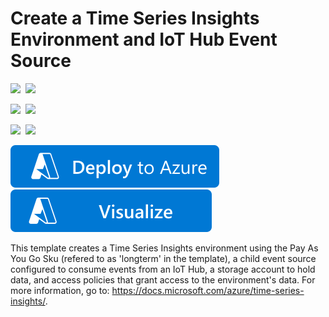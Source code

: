 # Create a Time Series Insights Environment and IoT Hub Event Source

<IMG SRC="https://azurequickstartsservice.blob.core.windows.net/badges/201-timeseriesinsights-environment-payg-with-iothub/PublicLastTestDate.svg" />&nbsp;
<IMG SRC="https://azurequickstartsservice.blob.core.windows.net/badges/201-timeseriesinsights-environment-payg-with-iothub/PublicDeployment.svg" />&nbsp;

<IMG SRC="https://azurequickstartsservice.blob.core.windows.net/badges/201-timeseriesinsights-environment-payg-with-iothub/FairfaxLastTestDate.svg" />&nbsp;
<IMG SRC="https://azurequickstartsservice.blob.core.windows.net/badges/201-timeseriesinsights-environment-payg-with-iothub/FairfaxDeployment.svg" />&nbsp;

<IMG SRC="https://azurequickstartsservice.blob.core.windows.net/badges/201-timeseriesinsights-environment-payg-with-iothub/BestPracticeResult.svg" />&nbsp;
<IMG SRC="https://azurequickstartsservice.blob.core.windows.net/badges/201-timeseriesinsights-environment-payg-with-iothub/CredScanResult.svg" />&nbsp;

<a href="https://portal.azure.com/#create/Microsoft.Template/uri/https%3A%2F%2Fraw.githubusercontent.com%2FAzure%2Fazure-quickstart-templates%2Fmaster%2F201-timeseriesinsights-environment-payg-with-iothub%2Fazuredeploy.json" target="_blank">
    <img src="https://raw.githubusercontent.com/Azure/azure-quickstart-templates/master/1-CONTRIBUTION-GUIDE/images/deploytoazure.svg"/>
</a>
<a href="http://armviz.io/#/?load=https%3A%2F%2Fraw.githubusercontent.com%2FAzure%2Fazure-quickstart-templates%2Fmaster%2F201-timeseriesinsights-environment-payg-with-iothub%2Fazuredeploy.json" target="_blank">
    <img src="https://raw.githubusercontent.com/Azure/azure-quickstart-templates/master/1-CONTRIBUTION-GUIDE/images/visualizebutton.svg"/>
</a>

This template creates a Time Series Insights environment using the Pay As You Go Sku (refered to as 'longterm' in the template), a child event source configured to consume events from an IoT Hub, a storage account to hold data, and access policies that grant access to the environment's data. For more information, go to: <https://docs.microsoft.com/azure/time-series-insights/>.

